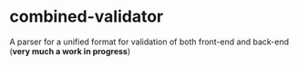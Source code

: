 # combined-validator
A parser for a unified format for validation of both front-end and back-end (**very much a work in progress**)